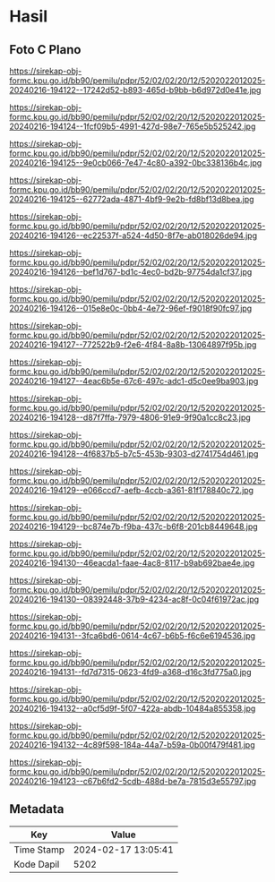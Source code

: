 # Hasil

## Foto C Plano

https://sirekap-obj-formc.kpu.go.id/bb90/pemilu/pdpr/52/02/02/20/12/5202022012025-20240216-194122--17242d52-b893-465d-b9bb-b6d972d0e41e.jpg

https://sirekap-obj-formc.kpu.go.id/bb90/pemilu/pdpr/52/02/02/20/12/5202022012025-20240216-194124--1fcf09b5-4991-427d-98e7-765e5b525242.jpg

https://sirekap-obj-formc.kpu.go.id/bb90/pemilu/pdpr/52/02/02/20/12/5202022012025-20240216-194125--9e0cb066-7e47-4c80-a392-0bc338136b4c.jpg

https://sirekap-obj-formc.kpu.go.id/bb90/pemilu/pdpr/52/02/02/20/12/5202022012025-20240216-194125--62772ada-4871-4bf9-9e2b-fd8bf13d8bea.jpg

https://sirekap-obj-formc.kpu.go.id/bb90/pemilu/pdpr/52/02/02/20/12/5202022012025-20240216-194126--ec22537f-a524-4d50-8f7e-ab018026de94.jpg

https://sirekap-obj-formc.kpu.go.id/bb90/pemilu/pdpr/52/02/02/20/12/5202022012025-20240216-194126--bef1d767-bd1c-4ec0-bd2b-97754da1cf37.jpg

https://sirekap-obj-formc.kpu.go.id/bb90/pemilu/pdpr/52/02/02/20/12/5202022012025-20240216-194126--015e8e0c-0bb4-4e72-96ef-f9018f90fc97.jpg

https://sirekap-obj-formc.kpu.go.id/bb90/pemilu/pdpr/52/02/02/20/12/5202022012025-20240216-194127--772522b9-f2e6-4f84-8a8b-13064897f95b.jpg

https://sirekap-obj-formc.kpu.go.id/bb90/pemilu/pdpr/52/02/02/20/12/5202022012025-20240216-194127--4eac6b5e-67c6-497c-adc1-d5c0ee9ba903.jpg

https://sirekap-obj-formc.kpu.go.id/bb90/pemilu/pdpr/52/02/02/20/12/5202022012025-20240216-194128--d87f7ffa-7979-4806-91e9-9f90a1cc8c23.jpg

https://sirekap-obj-formc.kpu.go.id/bb90/pemilu/pdpr/52/02/02/20/12/5202022012025-20240216-194128--4f6837b5-b7c5-453b-9303-d2741754d461.jpg

https://sirekap-obj-formc.kpu.go.id/bb90/pemilu/pdpr/52/02/02/20/12/5202022012025-20240216-194129--e066ccd7-aefb-4ccb-a361-81f178840c72.jpg

https://sirekap-obj-formc.kpu.go.id/bb90/pemilu/pdpr/52/02/02/20/12/5202022012025-20240216-194129--bc874e7b-f9ba-437c-b6f8-201cb8449648.jpg

https://sirekap-obj-formc.kpu.go.id/bb90/pemilu/pdpr/52/02/02/20/12/5202022012025-20240216-194130--46eacda1-faae-4ac8-8117-b9ab692bae4e.jpg

https://sirekap-obj-formc.kpu.go.id/bb90/pemilu/pdpr/52/02/02/20/12/5202022012025-20240216-194130--08392448-37b9-4234-ac8f-0c04f61972ac.jpg

https://sirekap-obj-formc.kpu.go.id/bb90/pemilu/pdpr/52/02/02/20/12/5202022012025-20240216-194131--3fca6bd6-0614-4c67-b6b5-f6c6e6194536.jpg

https://sirekap-obj-formc.kpu.go.id/bb90/pemilu/pdpr/52/02/02/20/12/5202022012025-20240216-194131--fd7d7315-0623-4fd9-a368-d16c3fd775a0.jpg

https://sirekap-obj-formc.kpu.go.id/bb90/pemilu/pdpr/52/02/02/20/12/5202022012025-20240216-194132--a0cf5d9f-5f07-422a-abdb-10484a855358.jpg

https://sirekap-obj-formc.kpu.go.id/bb90/pemilu/pdpr/52/02/02/20/12/5202022012025-20240216-194132--4c89f598-184a-44a7-b59a-0b00f479f481.jpg

https://sirekap-obj-formc.kpu.go.id/bb90/pemilu/pdpr/52/02/02/20/12/5202022012025-20240216-194123--c67b6fd2-5cdb-488d-be7a-7815d3e55797.jpg


## Metadata

| Key        | Value               |
| ---------- | ------------------- |
| Time Stamp | 2024-02-17 13:05:41 |
| Kode Dapil | 5202                |



